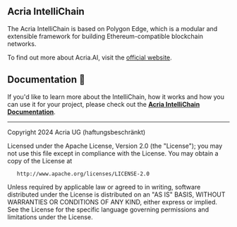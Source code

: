 ## Acria IntelliChain

The Acria IntelliChain is based on Polygon Edge, which is a modular and extensible framework for building Ethereum-compatible blockchain networks.

To find out more about Acria.AI, visit the [official website](https://acria.ai/).

## Documentation 📝

If you'd like to learn more about the IntelliChain, how it works and how you can use it for your project,
please check out the **[Acria IntelliChain Documentation](https://docs.acria.ai/)**.

---

Copyright 2024 Acria UG (haftungsbeschränkt)

Licensed under the Apache License, Version 2.0 (the "License");
you may not use this file except in compliance with the License.
You may obtain a copy of the License at

       http://www.apache.org/licenses/LICENSE-2.0

Unless required by applicable law or agreed to in writing, software
distributed under the License is distributed on an "AS IS" BASIS,
WITHOUT WARRANTIES OR CONDITIONS OF ANY KIND, either express or implied.
See the License for the specific language governing permissions and
limitations under the License.
